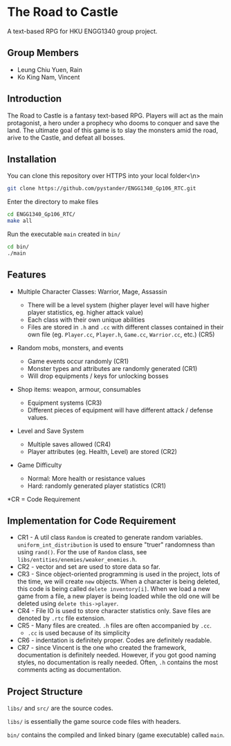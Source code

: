 # The Road to Castle
A text-based RPG for HKU ENGG1340 group project.

## Group Members
- Leung Chiu Yuen, Rain
- Ko King Nam, Vincent

## Introduction
The Road to Castle is a fantasy text-based RPG. Players will act as the main protagonist, a hero under a prophecy who dooms to conquer and save the land.
The ultimate goal of this game is to slay the monsters amid the road, arive to the Castle, and defeat all bosses.

## Installation
You can clone this repository over HTTPS into your local folder<\n>
```bash
git clone https://github.com/pystander/ENGG1340_Gp106_RTC.git
```

Enter the directory to make files
```bash
cd ENGG1340_Gp106_RTC/
make all
```

Run the executable `main` created in `bin/`
```bash
cd bin/
./main
```

## Features
- Multiple Character Classes: Warrior, Mage, Assassin
    - There will be a level system (higher player level will have higher player statistics, eg. higher attack value)
    - Each class with their own unique abilities
    - Files are stored in `.h` and `.cc` with different classes contained in their own file (eg. `Player.cc`, `Player.h`, `Game.cc`, `Warrior.cc`, etc.) (CR5)

- Random mobs, monsters, and events
    - Game events occur randomly (CR1)
    - Monster types and attributes are randomly generated (CR1)
    - Will drop equipments / keys for unlocking bosses

- Shop items: weapon, armour, consumables
    - Equipment systems (CR3)
    - Different pieces of equipment will have different attack / defense values.

- Level and Save System
    - Multiple saves allowed (CR4)
    - Player attributes (eg. Health, Level) are stored (CR2)

- Game Difficulty
    - Normal: More health or resistance values
    - Hard: randomly generated player statistics (CR1)

*CR = Code Requirement

## Implementation for Code Requirement
- CR1 - A util class `Random` is created to generate random variables. `uniform_int_distribution` is used to ensure "truer" randomness than using `rand()`. For the use of `Random` class, see `libs/entities/enemies/weaker_enemies.h`.
- CR2 - vector and set are used to store data so far.
- CR3 - Since object-oriented programming is used in the project, lots of the time, we will create `new` objects. When a character is being deleted, this code is being called `delete inventory[i]`. When we load a new game from a file, a new player is being loaded while the old one will be deleted using `delete this->player`.
- CR4 - File IO is used to store character statistics only. Save files are denoted by `.rtc` file extension.
- CR5 - Many files are created. `.h` files are often accompanied by `.cc`.
    - `.cc` is used because of its simplicity
- CR6 - indentation is definitely proper. Codes are definitely readable.
- CR7 - since Vincent is the one who created the framework, documentation is definitely needed. However, if you got good naming styles, no documentation is really needed. Often, `.h` contains the most comments acting as documentation.

## Project Structure
`libs/` and `src/` are the source codes.

`libs/` is essentially the game source code files with headers.

`bin/` contains the compiled and linked binary (game executable) called `main`.
